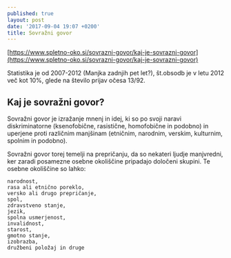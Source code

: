 ```yaml
---
published: true
layout: post
date: '2017-09-04 19:07 +0200'
title: Sovražni govor
---
```

[https://www.spletno-oko.si/sovrazni-govor/kaj-je-sovrazni-govor](https://www.spletno-oko.si/sovrazni-govor/kaj-je-sovrazni-govor)

Statistika je od 2007-2012 (Manjka zadnjih pet let?), št.obsodb je v letu 2012 več kot 10%, glede na število prijav očesa 13/92.

## Kaj je sovražni govor?

Sovražni govor je izražanje mnenj in idej, ki so po svoji naravi diskriminatorne (ksenofobične, rasistične, homofobične in podobno) in uperjene proti različnim manjšinam (etničnim, narodnim, verskim, kulturnim, spolnim in podobno).

Sovražni govor torej temelji na prepričanju, da so nekateri ljudje manjvredni, ker zaradi posamezne osebne okoliščine pripadajo določeni skupini. Te osebne okoliščine so lahko:

    narodnost,
    rasa ali etnično poreklo,
    versko ali drugo prepričanje,
    spol,
    zdravstveno stanje,
    jezik,
    spolna usmerjenost,
    invalidnost,
    starost,
    gmotno stanje,
    izobrazba,
    družbeni položaj in druge

